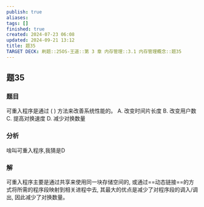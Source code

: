 ```yaml
---
publish: true
aliases: 
tags: []
finished: true
created: 2024-07-23 06:08
updated: 2024-09-21 13:12
title: 题35
TARGET DECK: 刷题::25OS-王道::第 3 章 内存管理::3.1 内存管理概念::题35
---
```


## 题35
### 题目
可重入程序是通过 ( ) 方法来改善系统性能的。
A. 改变时间片长度 B. 改变用户数
C. 提高对换速度 D. 减少对换数量
### 分析
啥叫可重入程序,我猜是D
### 解
可重入程序主要是通过共享来使用同一块存储空间的, 或通过==动态链接==的方式将所需的程序段映射到相关进程中去, 其最大的优点是减少了对程序段的调入/调出, 因此减少了对换数量。
<!--ID: 1724147519862-->
